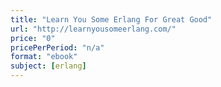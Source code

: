 ```yaml
---
title: "Learn You Some Erlang For Great Good"
url: "http://learnyousomeerlang.com/"
price: "0"
pricePerPeriod: "n/a"
format: "ebook"
subject: [erlang]
---
```

